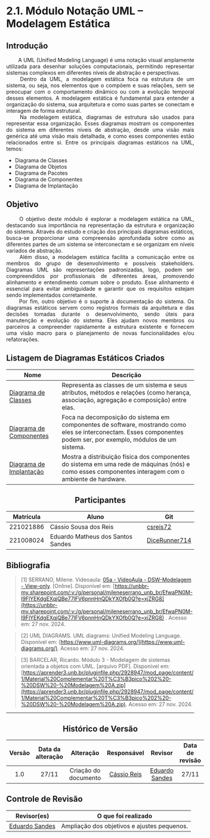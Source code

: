 # 2.1. Módulo Notação UML – Modelagem Estática

## Introdução 

<div align="justify">&emsp;&emsp;
A UML (Unified Modeling Language) é uma notação visual amplamente utilizada para desenhar soluções computacionais, permitindo representar sistemas complexos em diferentes níveis de abstração e perspectivas.
</div>

<div align="justify">&emsp;&emsp;
Dentro da UML, a modelagem estática foca na estrutura de um sistema, ou seja, nos elementos que o compõem e suas relações, sem se preocupar com o comportamento dinâmico ou com a evolução temporal desses elementos. A modelagem estática é fundamental para entender a organização do sistema, sua arquitetura e como suas partes se conectam e interagem de forma estrutural.
</div>

<div align="justify">&emsp;&emsp;
Na modelagem estática, diagramas de estrutura são usados para representar essa organização. Esses diagramas mostram os componentes do sistema em diferentes níveis de abstração, desde uma visão mais genérica até uma visão mais detalhada, e como esses componentes estão relacionados entre si. Entre os principais diagramas estáticos na UML, temos:
</div>

- Diagrama de Classes
- Diagrama de Objetos
- Diagrama de Pacotes
- Diagrama de Componentes
- Diagrama de Implantação

## Objetivo

<div align="justify">&emsp;&emsp;
O objetivo deste módulo é explorar a modelagem estática na UML, destacando sua importância na representação da estrutura e organização do sistema. Através do estudo e criação dos principais diagramas estáticos, busca-se proporcionar uma compreensão aprofundada sobre como as diferentes partes de um sistema se interconectam e se organizam em níveis variados de abstração.
</div>

<div align="justify">&emsp;&emsp;
Além disso, a modelagem estática facilita a comunicação entre os membros do grupo de desenvolvimento e possíveis stakeholders. Diagramas UML são representações padronizadas, logo, podem ser compreendidos por profissionais de diferentes áreas, promovendo alinhamento e entendimento comum sobre o produto. Esse alinhamento é essencial para evitar ambiguidade e garantir que os requisitos estejam sendo implementados corretamente.
</div>

<div align="justify">&emsp;&emsp;
Por fim, outro objetivo é o suporte à documentação do sistema. Os diagramas estáticos servem como registros formais da arquitetura e das decisões tomadas durante o desenvolvimento, sendo úteis para manutenção e evolução do sistema. Eles ajudam novos membros ou parceiros a compreender rapidamente a estrutura existente e fornecem uma visão macro para o planejamento de novas funcionalidades e/ou refatorações.
</div>

## Listagem de Diagramas Estáticos Criados

| Nome                        | Descrição                                                                                                                                                          |
| --------------------------- | ------------------------------------------------------------------------------------------------------------------------------------------------------------------ |
| [Diagrama de Classes](/docs/Projeto/DiagramaDeClasses.md)     | Representa as classes de um sistema e seus atributos, métodos e relações (como herança, associação, agregação e composição) entre elas.                            |
| [Diagrama de Componentes](/docs/Projeto/DiagramaDeComponentes.md) | Foca na decomposição do sistema em componentes de software, mostrando como eles se interconectam. Esses componentes podem ser, por exemplo, módulos de um sistema. |
| [Diagrama de Implantação](/docs/Projeto/DiagramaDeImplantacao.md)| Mostra a distribuição física dos componentes do sistema em uma rede de máquinas (nós) e como esses componentes interagem com o ambiente de hardware. |

<center>

## Participantes

</center>

<!-- de preferência: em ordem alfabética, seguindo o exemplo: -->

<div style="margin: 0 auto; width: fit-content;">

| Matrícula | Aluno                                 | Git                                                           |
| --------- | ------------------------------------- | ------------------------------------------------------------- |
| 221021886 | Cássio Sousa dos Reis     | [csreis72](https://github.com/csreis72)             |
| 221008024 | Eduardo Matheus dos Santos Sandes     | [DiceRunner714](https://github.com/DiceRunner714)             |

</div>

## Bibliografia 

<!-- - **Altere!**-->

> [1] SERRANO, Milene. Videoaula: [05a - VideoAula - DSW-Modelagem - View-only](https://unbbr-my.sharepoint.com/:v:/g/personal/mileneserrano_unb_br/EfwaPN0M-l9FlYEKdgEXqjQBe77lFV6pnnHnQDkYXOfb0Q?e=xjZRG8). [Online]. Disponível em: [https://unbbr-my.sharepoint.com/:v:/g/personal/mileneserrano_unb_br/EfwaPN0M-l9FlYEKdgEXqjQBe77lFV6pnnHnQDkYXOfb0Q?e=xjZRG8](https://unbbr-my.sharepoint.com/:v:/g/personal/mileneserrano_unb_br/EfwaPN0M-l9FlYEKdgEXqjQBe77lFV6pnnHnQDkYXOfb0Q?e=xjZRG8) . Acesso em: 27 nov. 2024.

> [2] UML DIAGRAMS. UML diagrams: Unified Modeling Language. Disponível em: [https://www.uml-diagrams.org/](https://www.uml-diagrams.org/). Acesso em: 27 nov. 2024.

> [3] BARCELAR, Ricardo. Módulo 3 - Modelagem de sistemas orientada a objetos com UML. [arquivo PDF]. Disponível em: [https://aprender3.unb.br/pluginfile.php/2928947/mod_page/content/1/Material%20Complementar%20T%C3%B3pico%202%20-%20DSW%20-%20Modelagem%20A.zip](https://aprender3.unb.br/pluginfile.php/2928947/mod_page/content/1/Material%20Complementar%20T%C3%B3pico%202%20-%20DSW%20-%20Modelagem%20A.zip). Acesso em: 27 nov. 2024.
---

<center>

## Histórico de Versão

</center>

<div style="margin: 0 auto; width: fit-content;">

| Versão | Data da alteração |      Alteração       |                Responsável                 | Revisor | Data de revisão |
| :----: | :---------------: | :------------------: | :----------------------------------------: | :-----: | :-------------: |
|  1.0   |       27/11       | Criação do documento | [Cássio Reis](https://github.com/csreis72) | [Eduardo Sandes](https://github.com/DiceRunner714) | 27/11

</div>

## Controle de Revisão

|                    Revisor(es)                     |             O que foi realizado             |
| :------------------------------------------------: | :-----------------------------------------: |
| [Eduardo Sandes](https://github.com/DiceRunner714) | Ampliação dos objetivos e ajustes pequenos. |